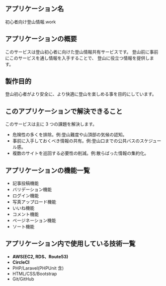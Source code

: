 ## アプリケーション名

初心者向け登山情報.work

## アプリケーションの概要

このサービスは登山初心者に向けた登山情報共有サービスです。
登山前に事前にこのサービスを通し情報を入手することで、
登山に役立つ情報を提供します。

## 製作目的

登山初心者がより安全に、より快適に登山を楽しめる事を目的にしています。

## このアプリケーションで解決できること

このサービスは主に 3 つの課題を解決します。

- 危険性の多くを排除。例:登山難度や山頂部の気候の認知。
- 事前に入手しておくべき情報の共有。例:登山口までの公共バスのスケジュール感。
- 複数のサイトを巡回する必要性の削減。例:散らばった情報の集約化。

## アプリケーションの機能一覧

- 記事投稿機能
- バリデーション機能
- ログイン機能
- 写真アップロード機能
- いいね機能
- コメント機能
- ページネーション機能
- ソート機能

## アプリケーション内で使用している技術一覧

- **AWS(EC2, RDS、Route53)**
- **CircleCI**
- PHP/Laravel(PHPUnit 含)
- HTML/CSS/Bootstrap
- Git/GitHub
